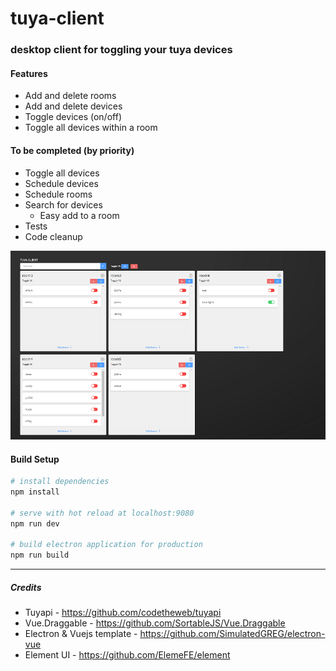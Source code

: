 # tuya-client

### desktop client for toggling your tuya devices

#### Features
- Add and delete rooms
- Add and delete devices
- Toggle devices (on/off)
- Toggle all devices within a room 

#### To be completed (by priority)
- Toggle all devices
- Schedule devices
- Schedule rooms
- Search for devices
  - Easy add to a room
- Tests
- Code cleanup

![d](https://github.com/Jaja0624/tuya-desktop/blob/master/static/demo.PNG)

#### Build Setup

``` bash
# install dependencies
npm install

# serve with hot reload at localhost:9080
npm run dev

# build electron application for production
npm run build


```

---

##### Credits
- Tuyapi - https://github.com/codetheweb/tuyapi
- Vue.Draggable - https://github.com/SortableJS/Vue.Draggable
- Electron & Vuejs template - https://github.com/SimulatedGREG/electron-vue
- Element UI - https://github.com/ElemeFE/element


